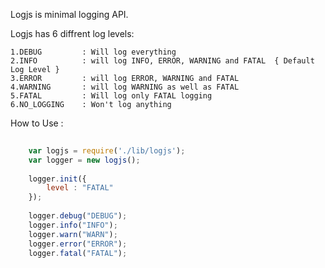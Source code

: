 Logjs is minimal logging API.

Logjs has 6 diffrent log levels:

    1.DEBUG         : Will log everything
    2.INFO          : will log INFO, ERROR, WARNING and FATAL  { Default Log Level }
    3.ERROR         : will log ERROR, WARNING and FATAL
    4.WARNING       : will log WARNING as well as FATAL
    5.FATAL         : Will log only FATAL logging
    6.NO_LOGGING    : Won't log anything


How to Use :

```javascript
    
    var logjs = require('./lib/logjs');
    var logger = new logjs();
    
    logger.init({
        level : "FATAL"
    });
    
    logger.debug("DEBUG");
    logger.info("INFO");
    logger.warn("WARN");
    logger.error("ERROR");
    logger.fatal("FATAL");

```


    
